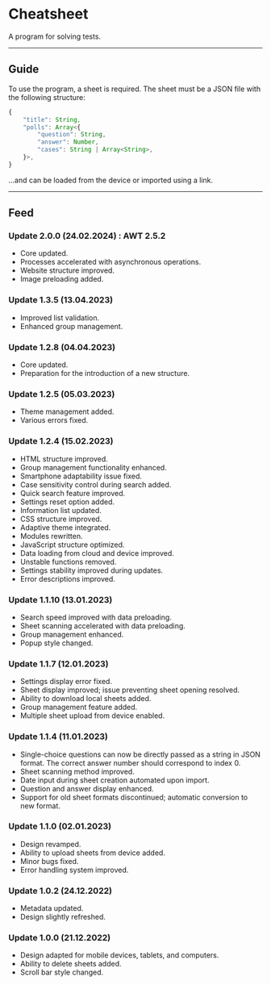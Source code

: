 # Cheatsheet
A program for solving tests.
- - -
## Guide
To use the program, a sheet is required. The sheet must be a JSON file with the following structure:
```js
{
	"title": String,
	"polls": Array<{
		"question": String,
		"answer": Number,
		"cases": String | Array<String>,
	}>,
}
```
...and can be loaded from the device or imported using a link.
- - -
## Feed
### Update 2.0.0 (24.02.2024) : AWT 2.5.2
- Core updated.
- Processes accelerated with asynchronous operations.
- Website structure improved.
- Image preloading added.

### Update 1.3.5 (13.04.2023)
- Improved list validation.
- Enhanced group management.

### Update 1.2.8 (04.04.2023)
- Core updated.
- Preparation for the introduction of a new structure.

### Update 1.2.5 (05.03.2023)
- Theme management added.
- Various errors fixed.

### Update 1.2.4 (15.02.2023)
- HTML structure improved.
- Group management functionality enhanced.
- Smartphone adaptability issue fixed.
- Case sensitivity control during search added.
- Quick search feature improved.
- Settings reset option added.
- Information list updated.
- CSS structure improved.
- Adaptive theme integrated.
- Modules rewritten.
- JavaScript structure optimized.
- Data loading from cloud and device improved.
- Unstable functions removed.
- Settings stability improved during updates.
- Error descriptions improved.

### Update 1.1.10 (13.01.2023)
- Search speed improved with data preloading.
- Sheet scanning accelerated with data preloading.
- Group management enhanced.
- Popup style changed.

### Update 1.1.7 (12.01.2023)
- Settings display error fixed.
- Sheet display improved; issue preventing sheet opening resolved.
- Ability to download local sheets added.
- Group management feature added.
- Multiple sheet upload from device enabled.

### Update 1.1.4 (11.01.2023)
- Single-choice questions can now be directly passed as a string in JSON format. The correct answer number should correspond to index 0.
- Sheet scanning method improved.
- Date input during sheet creation automated upon import.
- Question and answer display enhanced.
- Support for old sheet formats discontinued; automatic conversion to new format.

### Update 1.1.0 (02.01.2023)
- Design revamped.
- Ability to upload sheets from device added.
- Minor bugs fixed.
- Error handling system improved.

### Update 1.0.2 (24.12.2022)
- Metadata updated.
- Design slightly refreshed.

### Update 1.0.0 (21.12.2022)
- Design adapted for mobile devices, tablets, and computers.
- Ability to delete sheets added.
- Scroll bar style changed.

